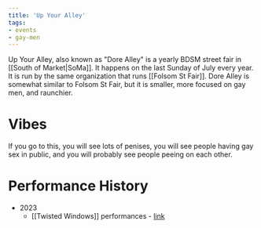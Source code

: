 ```yaml
---
title: 'Up Your Alley'
tags:
- events
- gay-men
---
```


Up Your Alley, also known as "Dore Alley" is a yearly BDSM street fair in [[South of Market|SoMa]]. It happens on the last Sunday of July every year. It is run by the same organization that runs [[Folsom St Fair]]. Dore Alley is somewhat similar to Folsom St Fair, but it is smaller, more focused on gay men, and raunchier.

# Vibes
If you go to this, you will see lots of penises, you will see people having gay sex in public, and you will probably see people peeing on each other.

# Performance History
- 2023
	- [[Twisted Windows]] performances - [link](https://web.archive.org/web/20230712174205/https://www.twistedwindows.com/events/up-your-alley-2023)